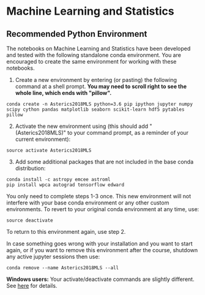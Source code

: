 # Machine Learning and Statistics

## Recommended Python Environment

The notebooks on Machine Learning and Statistics have been developed and tested with the following standalone conda environment. You are encouraged to create the same environment for working with these notebooks.

1. Create a new environment by entering (or pasting) the following command at a shell prompt. **You may need to scroll right to see the whole line, which ends with "pillow".**
```
conda create -n Asterics2018MLS python=3.6 pip ipython jupyter numpy scipy cython pandas matplotlib seaborn scikit-learn hdf5 pytables pillow
```
2. Activate the new environment using (this should add "(Asterics2018MLS)" to your command prompt, as a reminder of your current environment):
```
source activate Asterics2018MLS
```
3. Add some additional packages that are not included in the base conda distribution:
```
conda install -c astropy emcee astroml
pip install wpca autograd tensorflow edward
```

You only need to complete steps 1-3 once. This new environment will not interfere with your base conda environment or any other custom environments. To revert to your original conda environment at any time, use:
```
source deactivate
```
To return to this environment again, use step 2.

In case something goes wrong with your installation and you want to start again, or if you want to remove this environment after the course, shutdown any active jupyter sessions then use:
```
conda remove --name Asterics2018MLS --all
```

**Windows users:** Your activate/deactivate commands are slightly different. See [here](https://conda.io/docs/user-guide/tasks/manage-environments.html#activating-an-environment) for details.
